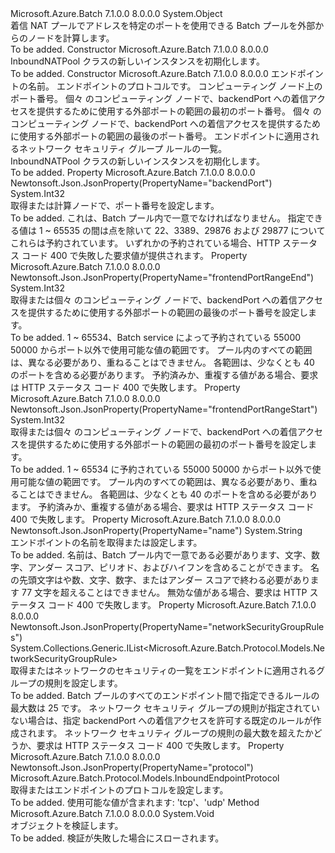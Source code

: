 <Type Name="InboundNATPool" FullName="Microsoft.Azure.Batch.Protocol.Models.InboundNATPool">
  <TypeSignature Language="C#" Value="public class InboundNATPool" />
  <TypeSignature Language="ILAsm" Value=".class public auto ansi beforefieldinit InboundNATPool extends System.Object" />
  <TypeSignature Language="DocId" Value="T:Microsoft.Azure.Batch.Protocol.Models.InboundNATPool" />
  <TypeSignature Language="VB.NET" Value="Public Class InboundNATPool" />
  <TypeSignature Language="F#" Value="type InboundNATPool = class" />
  <AssemblyInfo>
    <AssemblyName>Microsoft.Azure.Batch</AssemblyName>
    <AssemblyVersion>7.1.0.0</AssemblyVersion>
    <AssemblyVersion>8.0.0.0</AssemblyVersion>
  </AssemblyInfo>
  <Base>
    <BaseTypeName>System.Object</BaseTypeName>
  </Base>
  <Interfaces />
  <Docs>
    <summary>
            着信 NAT プールでアドレスを特定のポートを使用できる Batch プールを外部からのノードを計算します。
            </summary>
    <remarks>To be added.</remarks>
  </Docs>
  <Members>
    <Member MemberName=".ctor">
      <MemberSignature Language="C#" Value="public InboundNATPool ();" />
      <MemberSignature Language="ILAsm" Value=".method public hidebysig specialname rtspecialname instance void .ctor() cil managed" />
      <MemberSignature Language="DocId" Value="M:Microsoft.Azure.Batch.Protocol.Models.InboundNATPool.#ctor" />
      <MemberSignature Language="VB.NET" Value="Public Sub New ()" />
      <MemberType>Constructor</MemberType>
      <AssemblyInfo>
        <AssemblyName>Microsoft.Azure.Batch</AssemblyName>
        <AssemblyVersion>7.1.0.0</AssemblyVersion>
        <AssemblyVersion>8.0.0.0</AssemblyVersion>
      </AssemblyInfo>
      <Parameters />
      <Docs>
        <summary>
            InboundNATPool クラスの新しいインスタンスを初期化します。
            </summary>
        <remarks>To be added.</remarks>
      </Docs>
    </Member>
    <Member MemberName=".ctor">
      <MemberSignature Language="C#" Value="public InboundNATPool (string name, Microsoft.Azure.Batch.Protocol.Models.InboundEndpointProtocol protocol, int backendPort, int frontendPortRangeStart, int frontendPortRangeEnd, System.Collections.Generic.IList&lt;Microsoft.Azure.Batch.Protocol.Models.NetworkSecurityGroupRule&gt; networkSecurityGroupRules = null);" />
      <MemberSignature Language="ILAsm" Value=".method public hidebysig specialname rtspecialname instance void .ctor(string name, valuetype Microsoft.Azure.Batch.Protocol.Models.InboundEndpointProtocol protocol, int32 backendPort, int32 frontendPortRangeStart, int32 frontendPortRangeEnd, class System.Collections.Generic.IList`1&lt;class Microsoft.Azure.Batch.Protocol.Models.NetworkSecurityGroupRule&gt; networkSecurityGroupRules) cil managed" />
      <MemberSignature Language="DocId" Value="M:Microsoft.Azure.Batch.Protocol.Models.InboundNATPool.#ctor(System.String,Microsoft.Azure.Batch.Protocol.Models.InboundEndpointProtocol,System.Int32,System.Int32,System.Int32,System.Collections.Generic.IList{Microsoft.Azure.Batch.Protocol.Models.NetworkSecurityGroupRule})" />
      <MemberSignature Language="VB.NET" Value="Public Sub New (name As String, protocol As InboundEndpointProtocol, backendPort As Integer, frontendPortRangeStart As Integer, frontendPortRangeEnd As Integer, Optional networkSecurityGroupRules As IList(Of NetworkSecurityGroupRule) = null)" />
      <MemberSignature Language="F#" Value="new Microsoft.Azure.Batch.Protocol.Models.InboundNATPool : string * Microsoft.Azure.Batch.Protocol.Models.InboundEndpointProtocol * int * int * int * System.Collections.Generic.IList&lt;Microsoft.Azure.Batch.Protocol.Models.NetworkSecurityGroupRule&gt; -&gt; Microsoft.Azure.Batch.Protocol.Models.InboundNATPool" Usage="new Microsoft.Azure.Batch.Protocol.Models.InboundNATPool (name, protocol, backendPort, frontendPortRangeStart, frontendPortRangeEnd, networkSecurityGroupRules)" />
      <MemberType>Constructor</MemberType>
      <AssemblyInfo>
        <AssemblyName>Microsoft.Azure.Batch</AssemblyName>
        <AssemblyVersion>7.1.0.0</AssemblyVersion>
        <AssemblyVersion>8.0.0.0</AssemblyVersion>
      </AssemblyInfo>
      <Parameters>
        <Parameter Name="name" Type="System.String" />
        <Parameter Name="protocol" Type="Microsoft.Azure.Batch.Protocol.Models.InboundEndpointProtocol" />
        <Parameter Name="backendPort" Type="System.Int32" />
        <Parameter Name="frontendPortRangeStart" Type="System.Int32" />
        <Parameter Name="frontendPortRangeEnd" Type="System.Int32" />
        <Parameter Name="networkSecurityGroupRules" Type="System.Collections.Generic.IList&lt;Microsoft.Azure.Batch.Protocol.Models.NetworkSecurityGroupRule&gt;" />
      </Parameters>
      <Docs>
        <param name="name">エンドポイントの名前。</param>
        <param name="protocol">エンドポイントのプロトコルです。</param>
        <param name="backendPort">コンピューティング ノード上のポート番号。</param>
        <param name="frontendPortRangeStart">個々 のコンピューティング ノードで、backendPort への着信アクセスを提供するために使用する外部ポートの範囲の最初のポート番号。</param>
        <param name="frontendPortRangeEnd">個々 のコンピューティング ノードで、backendPort への着信アクセスを提供するために使用する外部ポートの範囲の最後のポート番号。</param>
        <param name="networkSecurityGroupRules">エンドポイントに適用されるネットワーク セキュリティ グループ ルールの一覧。</param>
        <summary>
            InboundNATPool クラスの新しいインスタンスを初期化します。
            </summary>
        <remarks>To be added.</remarks>
      </Docs>
    </Member>
    <Member MemberName="BackendPort">
      <MemberSignature Language="C#" Value="public int BackendPort { get; set; }" />
      <MemberSignature Language="ILAsm" Value=".property instance int32 BackendPort" />
      <MemberSignature Language="DocId" Value="P:Microsoft.Azure.Batch.Protocol.Models.InboundNATPool.BackendPort" />
      <MemberSignature Language="VB.NET" Value="Public Property BackendPort As Integer" />
      <MemberSignature Language="F#" Value="member this.BackendPort : int with get, set" Usage="Microsoft.Azure.Batch.Protocol.Models.InboundNATPool.BackendPort" />
      <MemberType>Property</MemberType>
      <AssemblyInfo>
        <AssemblyName>Microsoft.Azure.Batch</AssemblyName>
        <AssemblyVersion>7.1.0.0</AssemblyVersion>
        <AssemblyVersion>8.0.0.0</AssemblyVersion>
      </AssemblyInfo>
      <Attributes>
        <Attribute>
          <AttributeName>Newtonsoft.Json.JsonProperty(PropertyName="backendPort")</AttributeName>
        </Attribute>
      </Attributes>
      <ReturnValue>
        <ReturnType>System.Int32</ReturnType>
      </ReturnValue>
      <Docs>
        <summary>
            取得または計算ノードで、ポート番号を設定します。
            </summary>
        <value>To be added.</value>
        <remarks>
            これは、Batch プール内で一意でなければなりません。 指定できる値は 1 ~ 65535 の間は点を除いて 22、3389、29876 および 29877 についてこれらは予約されています。 いずれかの予約されている場合、HTTP ステータス コード 400 で失敗した要求値が提供されます。
            </remarks>
      </Docs>
    </Member>
    <Member MemberName="FrontendPortRangeEnd">
      <MemberSignature Language="C#" Value="public int FrontendPortRangeEnd { get; set; }" />
      <MemberSignature Language="ILAsm" Value=".property instance int32 FrontendPortRangeEnd" />
      <MemberSignature Language="DocId" Value="P:Microsoft.Azure.Batch.Protocol.Models.InboundNATPool.FrontendPortRangeEnd" />
      <MemberSignature Language="VB.NET" Value="Public Property FrontendPortRangeEnd As Integer" />
      <MemberSignature Language="F#" Value="member this.FrontendPortRangeEnd : int with get, set" Usage="Microsoft.Azure.Batch.Protocol.Models.InboundNATPool.FrontendPortRangeEnd" />
      <MemberType>Property</MemberType>
      <AssemblyInfo>
        <AssemblyName>Microsoft.Azure.Batch</AssemblyName>
        <AssemblyVersion>7.1.0.0</AssemblyVersion>
        <AssemblyVersion>8.0.0.0</AssemblyVersion>
      </AssemblyInfo>
      <Attributes>
        <Attribute>
          <AttributeName>Newtonsoft.Json.JsonProperty(PropertyName="frontendPortRangeEnd")</AttributeName>
        </Attribute>
      </Attributes>
      <ReturnValue>
        <ReturnType>System.Int32</ReturnType>
      </ReturnValue>
      <Docs>
        <summary>
            取得または個々 のコンピューティング ノードで、backendPort への着信アクセスを提供するために使用する外部ポートの範囲の最後のポート番号を設定します。
            </summary>
        <value>To be added.</value>
        <remarks>
            1 ~ 65534、Batch service によって予約されている 55000 50000 からポート以外で使用可能な値の範囲です。 プール内のすべての範囲は、異なる必要があり、重ねることはできません。 各範囲は、少なくとも 40 のポートを含める必要があります。 予約済みか、重複する値がある場合、要求は HTTP ステータス コード 400 で失敗します。
            </remarks>
      </Docs>
    </Member>
    <Member MemberName="FrontendPortRangeStart">
      <MemberSignature Language="C#" Value="public int FrontendPortRangeStart { get; set; }" />
      <MemberSignature Language="ILAsm" Value=".property instance int32 FrontendPortRangeStart" />
      <MemberSignature Language="DocId" Value="P:Microsoft.Azure.Batch.Protocol.Models.InboundNATPool.FrontendPortRangeStart" />
      <MemberSignature Language="VB.NET" Value="Public Property FrontendPortRangeStart As Integer" />
      <MemberSignature Language="F#" Value="member this.FrontendPortRangeStart : int with get, set" Usage="Microsoft.Azure.Batch.Protocol.Models.InboundNATPool.FrontendPortRangeStart" />
      <MemberType>Property</MemberType>
      <AssemblyInfo>
        <AssemblyName>Microsoft.Azure.Batch</AssemblyName>
        <AssemblyVersion>7.1.0.0</AssemblyVersion>
        <AssemblyVersion>8.0.0.0</AssemblyVersion>
      </AssemblyInfo>
      <Attributes>
        <Attribute>
          <AttributeName>Newtonsoft.Json.JsonProperty(PropertyName="frontendPortRangeStart")</AttributeName>
        </Attribute>
      </Attributes>
      <ReturnValue>
        <ReturnType>System.Int32</ReturnType>
      </ReturnValue>
      <Docs>
        <summary>
            取得または個々 のコンピューティング ノードで、backendPort への着信アクセスを提供するために使用する外部ポートの範囲の最初のポート番号を設定します。
            </summary>
        <value>To be added.</value>
        <remarks>
            1 ~ 65534 に予約されている 55000 50000 からポート以外で使用可能な値の範囲です。 プール内のすべての範囲は、異なる必要があり、重ねることはできません。 各範囲は、少なくとも 40 のポートを含める必要があります。 予約済みか、重複する値がある場合、要求は HTTP ステータス コード 400 で失敗します。
            </remarks>
      </Docs>
    </Member>
    <Member MemberName="Name">
      <MemberSignature Language="C#" Value="public string Name { get; set; }" />
      <MemberSignature Language="ILAsm" Value=".property instance string Name" />
      <MemberSignature Language="DocId" Value="P:Microsoft.Azure.Batch.Protocol.Models.InboundNATPool.Name" />
      <MemberSignature Language="VB.NET" Value="Public Property Name As String" />
      <MemberSignature Language="F#" Value="member this.Name : string with get, set" Usage="Microsoft.Azure.Batch.Protocol.Models.InboundNATPool.Name" />
      <MemberType>Property</MemberType>
      <AssemblyInfo>
        <AssemblyName>Microsoft.Azure.Batch</AssemblyName>
        <AssemblyVersion>7.1.0.0</AssemblyVersion>
        <AssemblyVersion>8.0.0.0</AssemblyVersion>
      </AssemblyInfo>
      <Attributes>
        <Attribute>
          <AttributeName>Newtonsoft.Json.JsonProperty(PropertyName="name")</AttributeName>
        </Attribute>
      </Attributes>
      <ReturnValue>
        <ReturnType>System.String</ReturnType>
      </ReturnValue>
      <Docs>
        <summary>
            エンドポイントの名前を取得または設定します。
            </summary>
        <value>To be added.</value>
        <remarks>
            名前は、Batch プール内で一意である必要があります、文字、数字、アンダー スコア、ピリオド、およびハイフンを含めることができます。 名の先頭文字はや数、文字、数字、またはアンダー スコアで終わる必要があります 77 文字を超えることはできません。  無効な値がある場合、要求は HTTP ステータス コード 400 で失敗します。
            </remarks>
      </Docs>
    </Member>
    <Member MemberName="NetworkSecurityGroupRules">
      <MemberSignature Language="C#" Value="public System.Collections.Generic.IList&lt;Microsoft.Azure.Batch.Protocol.Models.NetworkSecurityGroupRule&gt; NetworkSecurityGroupRules { get; set; }" />
      <MemberSignature Language="ILAsm" Value=".property instance class System.Collections.Generic.IList`1&lt;class Microsoft.Azure.Batch.Protocol.Models.NetworkSecurityGroupRule&gt; NetworkSecurityGroupRules" />
      <MemberSignature Language="DocId" Value="P:Microsoft.Azure.Batch.Protocol.Models.InboundNATPool.NetworkSecurityGroupRules" />
      <MemberSignature Language="VB.NET" Value="Public Property NetworkSecurityGroupRules As IList(Of NetworkSecurityGroupRule)" />
      <MemberSignature Language="F#" Value="member this.NetworkSecurityGroupRules : System.Collections.Generic.IList&lt;Microsoft.Azure.Batch.Protocol.Models.NetworkSecurityGroupRule&gt; with get, set" Usage="Microsoft.Azure.Batch.Protocol.Models.InboundNATPool.NetworkSecurityGroupRules" />
      <MemberType>Property</MemberType>
      <AssemblyInfo>
        <AssemblyName>Microsoft.Azure.Batch</AssemblyName>
        <AssemblyVersion>7.1.0.0</AssemblyVersion>
        <AssemblyVersion>8.0.0.0</AssemblyVersion>
      </AssemblyInfo>
      <Attributes>
        <Attribute>
          <AttributeName>Newtonsoft.Json.JsonProperty(PropertyName="networkSecurityGroupRules")</AttributeName>
        </Attribute>
      </Attributes>
      <ReturnValue>
        <ReturnType>System.Collections.Generic.IList&lt;Microsoft.Azure.Batch.Protocol.Models.NetworkSecurityGroupRule&gt;</ReturnType>
      </ReturnValue>
      <Docs>
        <summary>
            取得またはネットワークのセキュリティの一覧をエンドポイントに適用されるグループの規則を設定します。
            </summary>
        <value>To be added.</value>
        <remarks>
            Batch プールのすべてのエンドポイント間で指定できるルールの最大数は 25 です。 ネットワーク セキュリティ グループの規則が指定されていない場合は、指定 backendPort への着信アクセスを許可する既定のルールが作成されます。 ネットワーク セキュリティ グループの規則の最大数を超えたかどうか、要求は HTTP ステータス コード 400 で失敗します。
            </remarks>
      </Docs>
    </Member>
    <Member MemberName="Protocol">
      <MemberSignature Language="C#" Value="public Microsoft.Azure.Batch.Protocol.Models.InboundEndpointProtocol Protocol { get; set; }" />
      <MemberSignature Language="ILAsm" Value=".property instance valuetype Microsoft.Azure.Batch.Protocol.Models.InboundEndpointProtocol Protocol" />
      <MemberSignature Language="DocId" Value="P:Microsoft.Azure.Batch.Protocol.Models.InboundNATPool.Protocol" />
      <MemberSignature Language="VB.NET" Value="Public Property Protocol As InboundEndpointProtocol" />
      <MemberSignature Language="F#" Value="member this.Protocol : Microsoft.Azure.Batch.Protocol.Models.InboundEndpointProtocol with get, set" Usage="Microsoft.Azure.Batch.Protocol.Models.InboundNATPool.Protocol" />
      <MemberType>Property</MemberType>
      <AssemblyInfo>
        <AssemblyName>Microsoft.Azure.Batch</AssemblyName>
        <AssemblyVersion>7.1.0.0</AssemblyVersion>
        <AssemblyVersion>8.0.0.0</AssemblyVersion>
      </AssemblyInfo>
      <Attributes>
        <Attribute>
          <AttributeName>Newtonsoft.Json.JsonProperty(PropertyName="protocol")</AttributeName>
        </Attribute>
      </Attributes>
      <ReturnValue>
        <ReturnType>Microsoft.Azure.Batch.Protocol.Models.InboundEndpointProtocol</ReturnType>
      </ReturnValue>
      <Docs>
        <summary>
            取得またはエンドポイントのプロトコルを設定します。
            </summary>
        <value>To be added.</value>
        <remarks>
            使用可能な値が含まれます: 'tcp'、'udp'
            </remarks>
      </Docs>
    </Member>
    <Member MemberName="Validate">
      <MemberSignature Language="C#" Value="public virtual void Validate ();" />
      <MemberSignature Language="ILAsm" Value=".method public hidebysig newslot virtual instance void Validate() cil managed" />
      <MemberSignature Language="DocId" Value="M:Microsoft.Azure.Batch.Protocol.Models.InboundNATPool.Validate" />
      <MemberSignature Language="VB.NET" Value="Public Overridable Sub Validate ()" />
      <MemberSignature Language="F#" Value="abstract member Validate : unit -&gt; unit&#xA;override this.Validate : unit -&gt; unit" Usage="inboundNATPool.Validate " />
      <MemberType>Method</MemberType>
      <AssemblyInfo>
        <AssemblyName>Microsoft.Azure.Batch</AssemblyName>
        <AssemblyVersion>7.1.0.0</AssemblyVersion>
        <AssemblyVersion>8.0.0.0</AssemblyVersion>
      </AssemblyInfo>
      <ReturnValue>
        <ReturnType>System.Void</ReturnType>
      </ReturnValue>
      <Parameters />
      <Docs>
        <summary>
            オブジェクトを検証します。
            </summary>
        <remarks>To be added.</remarks>
        <exception cref="T:Microsoft.Rest.ValidationException">
            検証が失敗した場合にスローされます。
            </exception>
      </Docs>
    </Member>
  </Members>
</Type>